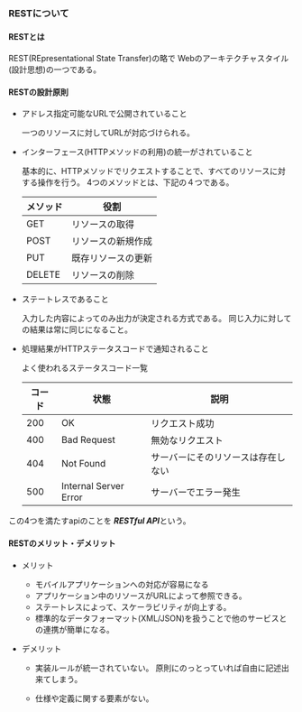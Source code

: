 ### RESTについて

#### RESTとは

REST(REpresentational State Transfer)の略で
Webのアーキテクチャスタイル(設計思想)の一つである。

#### RESTの設計原則

- アドレス指定可能なURLで公開されていること

    一つのリソースに対してURLが対応づけられる。

- インターフェース(HTTPメソッドの利用)の統一がされていること

    基本的に、HTTPメソッドでリクエストすることで、すべてのリソースに対する操作を行う。
    4つのメソッドとは、下記の４つである。
    
    |メソッド|役割|
    |---|---|
    |GET|リソースの取得|
    |POST|リソースの新規作成|
    |PUT|既存リソースの更新|
    |DELETE|リソースの削除|

- ステートレスであること

    入力した内容によってのみ出力が決定される方式である。
    同じ入力に対しての結果は常に同じになること。

- 処理結果がHTTPステータスコードで通知されること<br>

    よく使われるステータスコード一覧

    |コード|状態|説明|
    |---|---|---|
    |200|OK|リクエスト成功|
    |400|Bad Request|無効なリクエスト|
    |404|Not Found|サーバーにそのリソースは存在しない|
    |500|Internal Server Error|サーバーでエラー発生|


この4つを満たすapiのことを ***RESTful API***という。

#### RESTのメリット・デメリット

- メリット
    - モバイルアプリケーションへの対応が容易になる
    - アプリケーション中のリソースがURLによって参照できる。
    - ステートレスによって、スケーラビリティが向上する。
    - 標準的なデータフォーマット(XML/JSON)を扱うことで他のサービスとの連携が簡単になる。

- デメリット
    - 実装ルールが統一されていない。
        原則にのっとっていれば自由に記述出来てしまう。

    - 仕様や定義に関する要素がない。
     